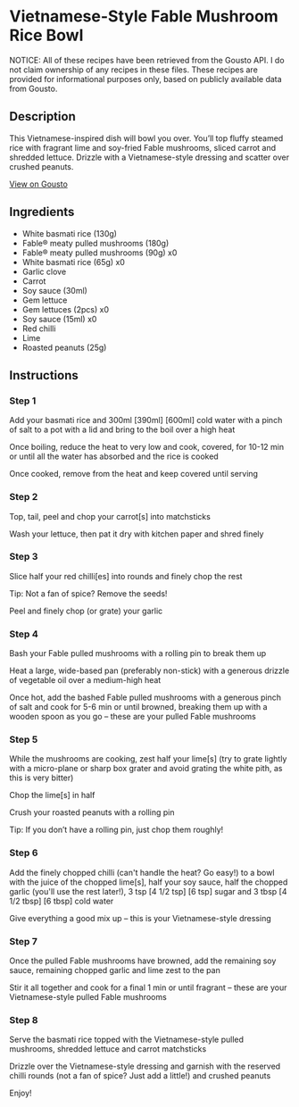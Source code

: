 # Vietnamese-Style Fable Mushroom Rice Bowl

NOTICE: All of these recipes have been retrieved from the Gousto API. I do not claim ownership of any recipes in these files. These recipes are provided for informational purposes only, based on publicly available data from Gousto.

## Description

This Vietnamese-inspired dish will bowl you over. You’ll top fluffy steamed rice with fragrant lime and soy-fried Fable mushrooms, sliced carrot and shredded lettuce. Drizzle with a Vietnamese-style dressing and scatter over crushed peanuts. 

[View on Gousto](https://www.gousto.co.uk/recipes/cookbook/vietnamese-style-fable-mushroom-rice-bowl)

## Ingredients

- White basmati rice (130g)
- Fable® meaty pulled mushrooms (180g)
- Fable® meaty pulled mushrooms (90g) x0
- White basmati rice (65g) x0
- Garlic clove
- Carrot
- Soy sauce (30ml)
- Gem lettuce
- Gem lettuces (2pcs) x0
- Soy sauce (15ml) x0
- Red chilli
- Lime
- Roasted peanuts (25g)

## Instructions


### Step 1

Add your basmati rice and 300ml <span class="text-purple">[390ml]</span> <span class="text-danger">[600ml]</span> cold water with a pinch of salt to a pot with a lid and bring to the boil over a high heat

Once boiling, reduce the heat to very low and cook, covered, for 10-12 min or until all the water has absorbed and the rice is cooked

Once cooked, remove from the heat and keep covered until serving


### Step 2

Top, tail, peel and chop your carrot[s] into matchsticks

Wash your lettuce, then pat it dry with kitchen paper and shred finely


### Step 3

Slice half your<span class="text-danger"> </span>red chilli[es] into rounds and finely chop the rest

Tip: Not a fan of spice? Remove the seeds!

Peel and finely chop (or grate) your garlic


### Step 4

Bash your Fable pulled mushrooms with a rolling pin to break them up

Heat a large, wide-based pan (preferably non-stick) with a generous drizzle of vegetable oil over a medium-high heat

Once hot, add the bashed Fable pulled mushrooms with a generous pinch of salt and cook for 5-6 min or until browned, breaking them up with a wooden spoon as you go – these are your pulled Fable mushrooms


### Step 5

While the mushrooms are cooking, zest half your<span class="text-danger"> </span>lime[s] (try to grate lightly with a micro-plane or sharp box grater and avoid grating the white pith, as this is very bitter)

Chop the lime[s] in half

Crush your roasted peanuts with a rolling pin

Tip: If you don’t have a rolling pin, just chop them roughly!


### Step 6

Add the finely chopped chilli (can't handle the heat? Go easy!) to a bowl with the juice of the chopped lime[s], half your soy sauce, half the chopped garlic (you'll use the rest later!), 3 tsp <span class="text-purple">[4 1/2 tsp]</span> <span class="text-danger">[6 tsp]</span> sugar and 3 tbsp <span class="text-purple">[4 1/2 tbsp]</span> <span class="text-danger">[6 tbsp] </span>cold water

Give everything a good mix up – this is your Vietnamese-style dressing


### Step 7

Once the pulled Fable mushrooms have browned, add the remaining soy sauce, remaining chopped garlic and lime zest to the pan

Stir it all together and cook for a final 1 min or until fragrant – these are your Vietnamese-style pulled Fable mushrooms

### Step 8

Serve the basmati rice topped with the Vietnamese-style pulled mushrooms, shredded lettuce and carrot matchsticks

Drizzle over the Vietnamese-style dressing and garnish with the reserved chilli rounds (not a fan of spice? Just add a little!) and crushed peanuts

Enjoy!

